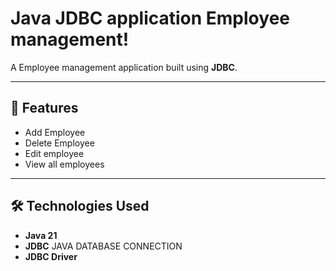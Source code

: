 # Java JDBC application Employee management!

A Employee management application built using **JDBC**.

---

## 📌 Features
- Add Employee
- Delete Employee
- Edit employee
- View all employees

---

## 🛠 Technologies Used
- **Java 21**
- **JDBC** JAVA DATABASE CONNECTION
- **JDBC Driver**
